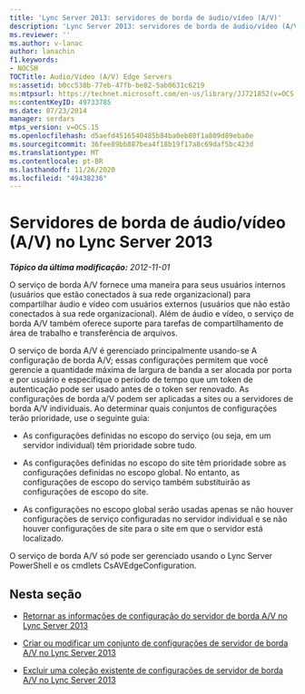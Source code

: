 ```yaml
---
title: 'Lync Server 2013: servidores de borda de áudio/vídeo (A/V)'
description: 'Lync Server 2013: servidores de borda de áudio/vídeo (A/V).'
ms.reviewer: ''
ms.author: v-lanac
author: lanachin
f1.keywords:
- NOCSH
TOCTitle: Audio/Video (A/V) Edge Servers
ms:assetid: b0cc538b-77eb-47fb-be82-5ab0631c6219
ms:mtpsurl: https://technet.microsoft.com/en-us/library/JJ721852(v=OCS.15)
ms:contentKeyID: 49733785
ms.date: 07/23/2014
manager: serdars
mtps_version: v=OCS.15
ms.openlocfilehash: d5aefd4516540485b84ba0eb80f1a809d89eba0e
ms.sourcegitcommit: 36fee89bb887bea4f18b19f17a8c69daf5bc423d
ms.translationtype: MT
ms.contentlocale: pt-BR
ms.lasthandoff: 11/26/2020
ms.locfileid: "49438236"
---
```

# <a name="audiovideo-av-edge-servers-in-lync-server-2013"></a>Servidores de borda de áudio/vídeo (A/V) no Lync Server 2013

<div data-xmlns="http://www.w3.org/1999/xhtml">

<div class="topic" data-xmlns="http://www.w3.org/1999/xhtml" data-msxsl="urn:schemas-microsoft-com:xslt" data-cs="https://msdn.microsoft.com/">

<div data-asp="https://msdn2.microsoft.com/asp">



</div>

<div id="mainSection">

<div id="mainBody">

<span> </span>

_**Tópico da última modificação:** 2012-11-01_

O serviço de borda A/V fornece uma maneira para seus usuários internos (usuários que estão conectados à sua rede organizacional) para compartilhar áudio e vídeo com usuários externos (usuários que não estão conectados à sua rede organizacional). Além de áudio e vídeo, o serviço de borda A/V também oferece suporte para tarefas de compartilhamento de área de trabalho e transferência de arquivos.

O serviço de borda A/V é gerenciado principalmente usando-se A configuração de borda A/V; essas configurações permitem que você gerencie a quantidade máxima de largura de banda a ser alocada por porta e por usuário e especifique o período de tempo que um token de autenticação pode ser usado antes de o token ser renovado. As configurações de borda a/V podem ser aplicadas a sites ou a servidores de borda A/V individuais. Ao determinar quais conjuntos de configurações terão prioridade, use o seguinte guia:

  - As configurações definidas no escopo do serviço (ou seja, em um servidor individual) têm prioridade sobre tudo.

  - As configurações definidas no escopo do site têm prioridade sobre as configurações definidas no escopo global. No entanto, as configurações de escopo do serviço também substituirão as configurações de escopo do site.

  - As configurações no escopo global serão usadas apenas se não houver configurações de serviço configuradas no servidor individual e se não houver configurações de site para o site em que o servidor está localizado.

O serviço de borda A/V só pode ser gerenciado usando o Lync Server PowerShell e os cmdlets CsAVEdgeConfiguration.

<div>

## <a name="in-this-section"></a>Nesta seção

  - [Retornar as informações de configuração do servidor de borda A/V no Lync Server 2013](lync-server-2013-return-a-v-edge-server-configuration-information.md)

  - [Criar ou modificar um conjunto de configurações de servidor de borda A/V no Lync Server 2013](lync-server-2013-create-or-modify-a-collection-of-a-v-edge-server-configuration-settings.md)

  - [Excluir uma coleção existente de configurações de servidor de borda A/V no Lync Server 2013](lync-server-2013-delete-an-existing-collection-of-a-v-edge-server-configuration-settings.md)

</div>

</div>

<span> </span>

</div>

</div>

</div>

